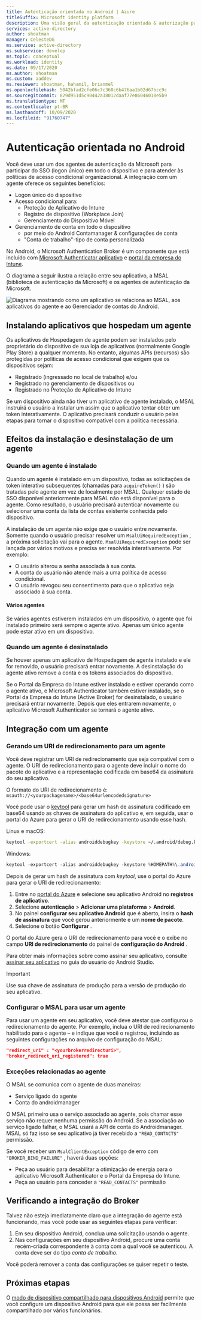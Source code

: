 ```yaml
---
title: Autenticação orientada no Android | Azure
titleSuffix: Microsoft identity platform
description: Uma visão geral da autenticação orientada & autorização para Android na plataforma de identidade da Microsoft
services: active-directory
author: shoatman
manager: CelesteDG
ms.service: active-directory
ms.subservice: develop
ms.topic: conceptual
ms.workload: identity
ms.date: 09/17/2020
ms.author: shoatman
ms.custom: aaddev
ms.reviewer: shoatman, hahamil, brianmel
ms.openlocfilehash: 5042bfad2cfe06c7c368c6b476aa1b02d67bcc9c
ms.sourcegitcommit: 829d951d5c90442a38012daaf77e86046018e5b9
ms.translationtype: MT
ms.contentlocale: pt-BR
ms.lasthandoff: 10/09/2020
ms.locfileid: "91760747"
---
```

# <a name="brokered-authentication-in-android"></a>Autenticação orientada no Android

Você deve usar um dos agentes de autenticação da Microsoft para participar do SSO (logon único) em todo o dispositivo e para atender às políticas de acesso condicional organizacional. A integração com um agente oferece os seguintes benefícios:

- Logon único do dispositivo
- Acesso condicional para:
  - Proteção de Aplicativo do Intune
  - Registro de dispositivo (Workplace Join)
  - Gerenciamento do Dispositivo Móvel
- Gerenciamento de conta em todo o dispositivo
  -  por meio do Android Contamanager & configurações de conta
  - "Conta de trabalho"-tipo de conta personalizada

No Android, o Microsoft Authentication Broker é um componente que está incluído com [Microsoft Authenticator aplicativo](https://play.google.com/store/apps/details?id=com.azure.authenticator) e [portal da empresa do Intune](https://play.google.com/store/apps/details?id=com.microsoft.windowsintune.companyportal).

O diagrama a seguir ilustra a relação entre seu aplicativo, a MSAL (biblioteca de autenticação da Microsoft) e os agentes de autenticação da Microsoft.

![Diagrama mostrando como um aplicativo se relaciona ao MSAL, aos aplicativos do agente e ao Gerenciador de contas do Android.](./media/brokered-auth/brokered-deployment-diagram.png)

## <a name="installing-apps-that-host-a-broker"></a>Instalando aplicativos que hospedam um agente

Os aplicativos de Hospedagem de agente podem ser instalados pelo proprietário do dispositivo de sua loja de aplicativos (normalmente Google Play Store) a qualquer momento. No entanto, algumas APIs (recursos) são protegidas por políticas de acesso condicional que exigem que os dispositivos sejam:

- Registrado (ingressado no local de trabalho) e/ou
- Registrado no gerenciamento de dispositivos ou
- Registrado no Proteção de Aplicativo do Intune

Se um dispositivo ainda não tiver um aplicativo de agente instalado, o MSAL instruirá o usuário a instalar um assim que o aplicativo tentar obter um token interativamente. O aplicativo precisará conduzir o usuário pelas etapas para tornar o dispositivo compatível com a política necessária.

## <a name="effects-of-installing-and-uninstalling-a-broker"></a>Efeitos da instalação e desinstalação de um agente

### <a name="when-a-broker-is-installed"></a>Quando um agente é instalado

Quando um agente é instalado em um dispositivo, todas as solicitações de token interativo subsequentes (chamadas para `acquireToken()` ) são tratadas pelo agente em vez de localmente por MSAL. Qualquer estado de SSO disponível anteriormente para MSAL não está disponível para o agente. Como resultado, o usuário precisará autenticar novamente ou selecionar uma conta da lista de contas existente conhecida pelo dispositivo.

A instalação de um agente não exige que o usuário entre novamente. Somente quando o usuário precisar resolver um `MsalUiRequiredException` , a próxima solicitação vai para o agente. `MsalUiRequiredException` pode ser lançada por vários motivos e precisa ser resolvida interativamente. Por exemplo:

- O usuário alterou a senha associada à sua conta.
- A conta do usuário não atende mais a uma política de acesso condicional.
- O usuário revogou seu consentimento para que o aplicativo seja associado à sua conta.

#### <a name="multiple-brokers"></a>Vários agentes

Se vários agentes estiverem instalados em um dispositivo, o agente que foi instalado primeiro será sempre o agente ativo. Apenas um único agente pode estar ativo em um dispositivo.

### <a name="when-a-broker-is-uninstalled"></a>Quando um agente é desinstalado

Se houver apenas um aplicativo de Hospedagem de agente instalado e ele for removido, o usuário precisará entrar novamente. A desinstalação do agente ativo remove a conta e os tokens associados do dispositivo.

Se o Portal da Empresa do Intune estiver instalado e estiver operando como o agente ativo, e Microsoft Authenticator também estiver instalado, se o Portal da Empresa do Intune (Active Broker) for desinstalado, o usuário precisará entrar novamente. Depois que eles entrarem novamente, o aplicativo Microsoft Authenticator se tornará o agente ativo.

## <a name="integrating-with-a-broker"></a>Integração com um agente

### <a name="generating-a-redirect-uri-for-a-broker"></a>Gerando um URI de redirecionamento para um agente

Você deve registrar um URI de redirecionamento que seja compatível com o agente. O URI de redirecionamento para o agente deve incluir o nome do pacote do aplicativo e a representação codificada em base64 da assinatura do seu aplicativo.

O formato do URI de redirecionamento é: `msauth://<yourpackagename>/<base64urlencodedsignature>`

Você pode usar o [keytool](https://manpages.debian.org/buster/openjdk-11-jre-headless/keytool.1.en.html) para gerar um hash de assinatura codificado em base64 usando as chaves de assinatura do aplicativo e, em seguida, usar o portal do Azure para gerar o URI de redirecionamento usando esse hash.

Linux e macOS:

```bash
keytool -exportcert -alias androiddebugkey -keystore ~/.android/debug.keystore | openssl sha1 -binary | openssl base64
```

Windows:

```powershell
keytool -exportcert -alias androiddebugkey -keystore %HOMEPATH%\.android\debug.keystore | openssl sha1 -binary | openssl base64
```

Depois de gerar um hash de assinatura com *keytool*, use o portal do Azure para gerar o URI de redirecionamento:

1. Entre no [portal do Azure](https://portal.azure.com) e selecione seu aplicativo Android no **registros de aplicativo**.
1. Selecione **autenticação**  >  **Adicionar uma plataforma**  >  **Android**.
1. No painel **configurar seu aplicativo Android** que é aberto, insira o **hash de assinatura** que você gerou anteriormente e um **nome de pacote**.
1. Selecione o botão **Configurar** .

O portal do Azure gera o URI de redirecionamento para você e o exibe no campo **URI de redirecionamento** do painel de **configuração do Android** .

Para obter mais informações sobre como assinar seu aplicativo, consulte [assinar seu aplicativo](https://developer.android.com/studio/publish/app-signing) no guia do usuário do Android Studio.

> [!IMPORTANT]
> Use sua chave de assinatura de produção para a versão de produção do seu aplicativo.

### <a name="configure-msal-to-use-a-broker"></a>Configurar o MSAL para usar um agente

Para usar um agente em seu aplicativo, você deve atestar que configurou o redirecionamento do agente. Por exemplo, inclua o URI de redirecionamento habilitado para o agente – e indique que você o registrou, incluindo as seguintes configurações no arquivo de configuração do MSAL:

```json
"redirect_uri" : "<yourbrokerredirecturi>",
"broker_redirect_uri_registered": true
```

### <a name="broker-related-exceptions"></a>Exceções relacionadas ao agente

O MSAL se comunica com o agente de duas maneiras:

- Serviço ligado do agente
- Conta do androidmanager

O MSAL primeiro usa o serviço associado ao agente, pois chamar esse serviço não requer nenhuma permissão do Android. Se a associação ao serviço ligado falhar, o MSAL usará a API de conta do Androidmanager. MSAL só faz isso se seu aplicativo já tiver recebido a `"READ_CONTACTS"` permissão.

Se você receber um `MsalClientException` código de erro com `"BROKER_BIND_FAILURE"` , haverá duas opções:

- Peça ao usuário para desabilitar a otimização de energia para o aplicativo Microsoft Authenticator e o Portal da Empresa do Intune.
- Peça ao usuário para conceder a `"READ_CONTACTS"` permissão

## <a name="verifying-broker-integration"></a>Verificando a integração do Broker

Talvez não esteja imediatamente claro que a integração do agente está funcionando, mas você pode usar as seguintes etapas para verificar:

1. Em seu dispositivo Android, conclua uma solicitação usando o agente.
1. Nas configurações em seu dispositivo Android, procure uma conta recém-criada correspondente à conta com a qual você se autenticou. A conta deve ser do tipo *conta de trabalho*.

Você poderá remover a conta das configurações se quiser repetir o teste.

## <a name="next-steps"></a>Próximas etapas

O [modo de dispositivo compartilhado para dispositivos Android](msal-android-shared-devices.md) permite que você configure um dispositivo Android para que ele possa ser facilmente compartilhado por vários funcionários.
